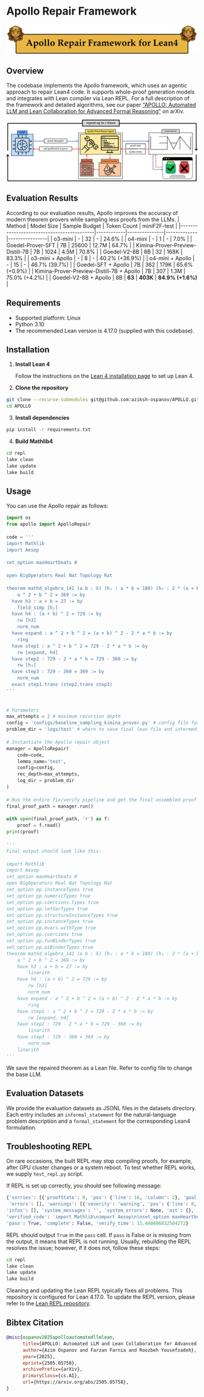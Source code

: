# Apollo Repair Framework

![Apollo Logo](assets/logo.png)

## Overview 

The codebase implements the Apollo framework, which uses an agentic approach to repair Lean4 code. It supports whole-proof generation models and integrates with Lean compiler via Lean REPL. For a full description of the framework and detailed algorithms, see our paper [“APOLLO: Automated LLM and Lean Collaboration for Advanced Formal Reasoning”](https://arxiv.org/abs/2505.05758) on arXiv.


![Apollo Pipeline](assets/pipeline.png)

## Evaluation Results
According to our evaluation results, Apollo improves the accuracy of modern theorem provers while sampling less proofs from the LLMs.
| Method                                    | Model Size | Sample Budget | Token Count | miniF2F-test   |
|-------------------------------------------|------------|---------------|-------------|----------------|
| o3-mini                                   | -          | 32            | -           | 24.6%          |
| o4-mini                                   | -          | 1             | -           | 7.0%           |
| Goedel-Prover-SFT                         | 7B         | 25600         | 12.7M       | 64.7%          |
| Kimina-Prover-Preview-Distill-7B          | 7B         | 1024          | 4.5M        | 70.8%          |
| Goedel-V2-8B                              | 8B         | 32            | 168K        | 83.3%          |
| o3-mini + Apollo                          | -          | 8             | -           | 40.2% (+36.9%) |
| o4-mini + Apollo                          | -          | 15            | -           | 46.7% (39.7%)  |
| Goedel-SFT + Apollo                       | 7B         | 362           | 179K        | 65.6% (+0.9%)  |
| Kimina-Prover-Preview-Distill-7B + Apollo | 7B         | 307           | 1.3M        | 75.0% (+4.2%)  |
| Goedel-V2-8B + Apollo                     | 8B         | **63**            | **403K**        | **84.9% (+1.6%)**  |

## Requirements
- Supported platform: Linux
- Python 3.10
- The recommended Lean version is 4.17.0 (supplied with this codebase). 

## Installation

1. **Install Lean 4**

   Follow the instructions on the [Lean 4 installation page](https://leanprover.github.io/lean4/doc/quickstart.html) to set up Lean 4.

2. **Clone the repository**

```sh
git clone --recurse-submodules git@github.com:aziksh-ospanov/APOLLO.git
cd APOLLO
```

3. **Install dependencies**

```sh
pip install -r requirements.txt
```

4. **Build Mathlib4**

```sh
cd repl
lake clean
lake update
lake build
```

## Usage 
You can use the Apollo repair as follows:
```python
import os
from apollo import ApolloRepair

code = '''
import Mathlib
import Aesop

set_option maxHeartbeats 0

open BigOperators Real Nat Topology Rat

theorem mathd_algebra_141 (a b : ℝ) (h₁ : a * b = 180) (h₂ : 2 * (a + b) = 54) :
    a ^ 2 + b ^ 2 = 369 := by
  have h3 : a + b = 27 := by
    field_simp [h₂]
  have h4 : (a + b) ^ 2 = 729 := by
    rw [h3]
    norm_num
  have expand : a ^ 2 + b ^ 2 = (a + b) ^ 2 - 2 * a * b := by
    ring
  have step1 : a ^ 2 + b ^ 2 = 729 - 2 * a * b := by
    rw [expand, h4]
  have step2 : 729 - 2 * a * b = 729 - 360 := by
    rw [h₁]
  have step3 : 729 - 360 = 369 := by
    norm_num
  exact step1.trans (step2.trans step3)
'''


# Parameters
max_attempts = 2 # maximum recursion depth
config = 'configs/baseline_sampling_kimina_prover.py' # config file for LLM
problem_dir = 'logs/test' # where to save final lean file and intermediate proof states

# Instantiate the Apollo repair object
manager = ApolloRepair(
    code=code,
    lemma_name='test',
    config=config,
    rec_depth=max_attempts,
    log_dir = problem_dir
)

# Run the entire fix/verify pipeline and get the final assembled proof path
final_proof_path = manager.run()

with open(final_proof_path, 'r') as f:
    proof = f.read()
print(proof)

'''
Final output should look like this:

import Mathlib
import Aesop
set_option maxHeartbeats 0
open BigOperators Real Nat Topology Rat
set_option pp.instanceTypes true
set_option pp.numericTypes true
set_option pp.coercions.types true
set_option pp.letVarTypes true
set_option pp.structureInstanceTypes true
set_option pp.instanceTypes true
set_option pp.mvars.withType true
set_option pp.coercions true
set_option pp.funBinderTypes true
set_option pp.piBinderTypes true
theorem mathd_algebra_141 (a b : ℝ) (h₁ : a * b = 180) (h₂ : 2 * (a + b) = 54) :
    a ^ 2 + b ^ 2 = 369 := by
    have h3 : a + b = 27 := by
        linarith
    have h4 : (a + b) ^ 2 = 729 := by
        rw [h3]
        norm_num
    have expand : a ^ 2 + b ^ 2 = (a + b) ^ 2 - 2 * a * b := by
        ring
    have step1 : a ^ 2 + b ^ 2 = 729 - 2 * a * b := by
        rw [expand, h4]
    have step2 : 729 - 2 * a * b = 729 - 360 := by
        linarith
    have step3 : 729 - 360 = 369 := by
        norm_num
    linarith
'''
```
We save the repaired theorem as a Lean file. Refer to config file to change the base LLM.

## Evaluation Datasets
We provide the evaluation datasets as JSONL files in the datasets directory. Each entry includes an `informal_statement` for the natural-language problem description and a `formal_statement` for the corresponding Lean4 formulation.

## Troubleshooting REPL
On rare occasions, the built REPL may stop compiling proofs, for example, after GPU cluster changes or a system reboot. To test whether REPL works, we supply `test_repl.py` script. 

If REPL is set up correctly, you should see following message:
```python
{'sorries': [{'proofState': 0, 'pos': {'line': 16, 'column': 2}, 'goal': 'x y z w : ℕ\nht : 1 < x ∧ 1 < y ∧ 1 < z\nhw : 0 < w\nh0 : logb ↑x ↑w = 24\nh1 : logb ↑y ↑w = 40\nh2 : logb (↑x * ↑y * ↑z) ↑w = 12\n⊢ logb ↑z ↑w = 60', 'endPos': {'line': 16, 'column': 7}}], 'tactics': [],
 'errors': [], 'warnings': [{'severity': 'warning', 'pos': {'line': 8, 'column': 8}, 'endPos': {'line': 8, 'column': 24}, 'data': "declaration uses 'sorry'"}],
'infos': [], 'system_messages': '', 'system_errors': None, 'ast': {},
'verified_code': 'import Mathlib\nimport Aesop\n\nset_option maxHeartbeats 0\n\nopen BigOperators Real Nat Topology Rat\n\ntheorem aime_1983_p1_alt\n  (x y z w : ℕ)\n  (ht : 1 < x ∧ 1 < y ∧ 1 < z)\n  (hw : 0 < w)\n  (h0 : Real.logb x w = 24)\n  (h1 : Real.logb y w = 40)\n  (h2 : Real.logb (x * y * z) w = 12) :\n  Real.logb z w = 60 := by\n  sorry\n',
'pass': True, 'complete': False, 'verify_time': 11.440606832504272}
```
REPL should output `True` in the `pass` cell. If `pass` is False or is missing from the output, it means that REPL is not running. Usually, rebuilding the REPL resolves the issue; however, if it does not, follow these steps:

```sh
cd repl
lake clean
lake update
lake build
```
Cleaning and updating the Lean REPL typically fixes all problems. This repository is configured for Lean 4.17.0. To update the REPL version, please refer to the [Lean REPL repository](https://github.com/leanprover-community/repl).

## Bibtex Citation
```bibtex
@misc{ospanov2025apolloautomatedllmlean,
      title={APOLLO: Automated LLM and Lean Collaboration for Advanced Formal Reasoning}, 
      author={Azim Ospanov and Farzan Farnia and Roozbeh Yousefzadeh},
      year={2025},
      eprint={2505.05758},
      archivePrefix={arXiv},
      primaryClass={cs.AI},
      url={https://arxiv.org/abs/2505.05758}, 
}
```













